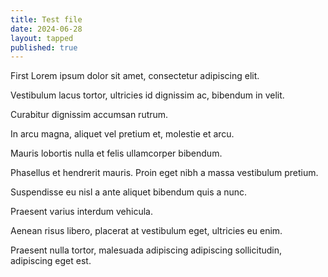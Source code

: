 ```yaml
---
title: Test file
date: 2024-06-28
layout: tapped
published: true
---
```



First Lorem ipsum dolor sit amet, consectetur adipiscing elit. 

Vestibulum lacus tortor, ultricies id dignissim ac, bibendum in velit.

Curabitur dignissim accumsan rutrum. 

In arcu magna, aliquet vel pretium et, molestie et arcu. 

Mauris lobortis nulla et felis ullamcorper bibendum. 

Phasellus et hendrerit mauris. Proin eget nibh a massa vestibulum pretium. 

Suspendisse eu nisl a ante aliquet bibendum quis a nunc. 

Praesent varius interdum vehicula. 

Aenean risus libero, placerat at vestibulum eget, ultricies eu enim. 

Praesent nulla tortor, malesuada adipiscing adipiscing sollicitudin, adipiscing eget est.
